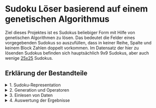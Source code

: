 # Sudoku Löser basierend auf einem genetischen Algorithmus
Ziel dieses Projektes ist es Sudokus beliebiger Form mit Hilfe von genetischen Algorithmen zu lösen.
Das bedeutet die Felder eines vorgegebenden Sudokus so auszufüllen, dass in keiner Reihe, Spalte und keinem Block Zahlen doppelt vorkommen. 
Im Datensatz der hier zu lösenden Sudokus befinden sich hauptsächlich 9x9 Sudokus, aber auch wenige [25x25](data/25x25) Sudokus.

## Erklärung der Bestandteile
<details margain_left="20px;">
  <summary>1. Sudoku-Representation</summary>

In [Sudoku.hpp](Sudoku.hpp) wird die Klasse Sudoku definiert. Diese enthält neben Daten zur Gesamtgröße auch öfter verwendete Teilgrößen wie die Größe eines Blocks oder die Anzahl der Blöcke. Die Zahlen des Sudokus sind für einfacheren Zugriff in 2 verschiedenen Datenstrukturen gespeichert, die beide Zugriff auf 
die gleichen shared_ptr haben. Dabei ist die row_representation ein fortgehender 1D-vector, der die Reihen hinterinander speichert. Die grid_representation
ist ein 2D-vector, der in der ersten Dimension die Blöcke und in der zweiten Dimension die Reihen innerhalb der Blöcke speichert. Neben dem default Konstruktor werden auch ein Copy-Konstruktor, welcher eine tiefe Kopie erstellt und ein Size-Konstruktor, welcher ein mit Nullen gefülltes Sudoku der gegebenen Größe erstellt, implementiert. Bei jedem Konstruktur wird automatisch auch die grid_representation erstellt.

Weiterhin ist die Klasse generisch implementiert, sodass sowohl float, als auch int Datentypen verwendet werden können. Die float Variante ist für das Berechnen von individuellen Fitnessbewertung wichtig.
</details>

<details>
  <summary>2. Generation und Operatoren</summary>

In [Generation.hpp](Generation.hpp) werden alle anderen wichtigen Funktionalitäten definiert. In dieser werden die ursprüngliche Populationsgröße und die momentan vorhandene gespeichert. Die Klasse hat neben dem original Sudoku, also dem ursprünglich gegebendem Input mit leeren Feldern, auch eine Menge von Lösungskandidaten (population). Für die Fitness werden außerdem die Fitnesswerte der gesamten Sudokus (fitness_sums), aber auch die der individuellen Felder (fitness_sudokus) gespeichert. Neben dem default Konstruktor existiert ein Konstruktor, der aus einem gegebenden Sudoku und einer Populationsgröße eine Population erstellt und diese je nach gewählter Methode initialisiert.

<details>
  <summary>2.1. Initialisierung</summary>

Für die Initialisierung können 2 verschiedene Methoden verwendet werden. Beide iterieren über jedes Element der Population.
1. Zufällige Initialisierung: Jedem Feld wird eine zufällige Zahl zugeordnet (1-9). Dabei wird allerdings darauf geachtet, dass in keinem Block eine Zahl doppelt vorkommt.
2. Schlaue Initialisierung: ist eine Erweiterung, die bei der Initialisierung nicht nur auf keine Kollisionen im Block achtet, sondern dazu auch zufällig
horizontal oder vertikal wählt und auch dort versucht die Kollisionen mit Reihen bzw. Spalten zu vermeiden. Das ist natürlich nicht immer mit wenig Rechenaufwand möglich.
Daher werden die wenigen Felder, für die sich kein Kandidaten in linearer Laufzeit findet, der nicht mit Reihe bzw. Spalte kollidiert, zufällig so belegt, dass wenigstens die Kollision im Block verhindert wird.
</details>

<details>
  <summary>2.2 Crossover</summary>

Für die Crossover Operation wird eine Operation definiert, die einen Wert n bekommt. Getauscht werden die n-1 Reihen von Blöcken jedes Eltern mit n-1 Reihen des anderen. Wird also auf ein 9x9-Sudoku Crossover von 3 angewendet, werden auch 3 Eltern benötigt. 
Ein sinnvoller Spezialfall für 9x9-Sudokus ist dabei Crossover(2), bei dem nur die mittlere Reihe des einen Eltern durch die des anderen getauscht wird.
Auch wenn theoretisch mehr Möglichkeiten bestehen bietet die Klasse nur das 2-Punkt-Crossover (Crossover(2)) und das Diagonale-Crossover(Crossover(3)) nach außen an.

</details>

<details>
  <summary>2.3 Fitness</summary>

Auch für die Berechnung der Fitness werden 2 unterschiedliche Methoden angeboten.
1. Berechnung der Anzahl an Kollisionen. Dabei werden auch für jedes Feld die Summe der Kollisionen berechnet. Für das gesamte Sudoku werden alle Teilkollisionswerte aufsummiert.
2. Berechnung der Nähe zur perfekten Lösung<sup>[1]</sup>. Dabei werden die Reihen und Spalten einmal aufsummiert und aufmultipliziert.
Die berechneten Werte werden dann mit denen einer perfekten Zeile bzw. Spalte (also 9! bzw. 45) verglichen. Weiterhin wird geprüft, wie viele Zahlen von 1-9 sich nicht in der Reihe bzw. Spalte befinden. All diese Werte werden normalisiert und dann aufsummiert. Auch hier wird wieder die fitness der einzelnen Felder berechnet. So hat das Feld in Reihe 1, Spalte 2, die aufsummierten Werte der 1. Reihe und der 2. Spalte. Ist dieser Wert > 3 (Werte liegen in [0,3]) wird 1 in das Feld geschrieben, sonst 0. Für die Gesamtfitness werden die Werte aller
Reihen und Spalten aufsummiert.

Zu beachten ist das die durch diese Methoden berechnete Fitness möglichst niedrig sein sollte. Eine Fitness von 0 entspricht dabei in beiden Fällen der perfekten Lösung.

<sub>[1]: https://www.researchgate.net/profile/Kim-Viljanen/publication/228840763_New_Developments_in_Artificial_Intelligence_and_the_Semantic_Web/links/09e4150a2d2cbb80ff000000/New-Developments-in-Artificial-Intelligence-and-the-Semantic-Web.pdf#page=95</sub>
</details>

<details>
  <summary>2.3 Selektion</summary>

Für die Selektion existieren 2 Möglichkeiten.
1. Ordnung der Individuen nach ihrer Fitness und auswählen dann der besten n (abhängig von der gewählten keeping_percentage) Individuen aus.
2. Stochastic-Universal-Sampling: Normalisiert alle Fitnesswerte durch MinMax-Normalisierung und zieht diese von 1 ab, sodass der niedrigste Wert der schlechtesten Fitness entspricht. Bildet dann ein Roulette-Rad, wobei der Wert jedes Elementes dem Anteil auf dem Rad entspricht. Dann wird ein zufälliger Startpunkt zwischen 0 und 1 gewählt und von diesem aus werden in Schritten, deren Größe von der keeping_percentage abhängt, die Individuen solange suagewählt, bis man wieder am Startpunkt ist und somit die gewünscht Populationsgrößer erreich hat.
</details>

<details>
  <summary>2.4 Mutation</summary>

Die Mutation nutzt den fitness_sudoku vector. Dabei wird für jedes Feld geschaut ob dieses einen Fitnesswert > 1 hat. Ist dies der Fall wird die Position in eine Liste swaps eingefügt. Weiterhin werden auch Felder mit Fitnesswert 0 mit einer Wahrscheinlichkeit von 1/9 eingefügt. Diese Liste wird zufällig gemischt und Felder werden in Paaren vertauscht. Sollte ein Feld übrig bleiben wird es einfach wieder an seinen Platz zurückgeschrieben.
</details>

<details>
  <summary>2.5 Abbruchkriterium</summary>

Die Funktion bricht ab, wenn in 25 aufeinanderfolgenden Generationen keine Verbesserung des Fitnesswertes erreicht wurde.
</details>

<details>
  <summary>2.6 Sonstiges</summary>

Weiterhin stehen Funktionen zum Ausgeben der Population und Fitnesswerte bereit. Eine weitere bereitstehende Methode punish_same kann genutzt werden um die Fitness von Individuen zu erhöhen (also zu verschlechtern), wenn diese in vielen Feldern mit anderen übereinstimmen.
</details>
</details>

<details>
  <summary>3. Einlesen von Daten</summary>

In main.cpp werden 2 Funktionen zum Einlesen von Daten, wie Sie in data vorliegen, bereitgestellt. Dabei werden mit # beginnende Zeilen ignoriert und alle anderen Reihenweise eingelesen, wobei 0 für ein leeres Feld und [1-9] für den jeweiligen Wert steht. Das einlesen von 25x25 unterscheidet sich leicht, da dort auch zweistellige Zahlen vorkommen.
</details>

<details>
  <summary>4. Auswertung der Ergebnisse</summary>

Um das Programm zu testen wird die Datei [testdata](data/testdata) verwendet. In dieser sind zu jeder der Schwierigkeiten (easy,medium,hard,expert) 10 Sudokus hinterlegt. 
</details>
